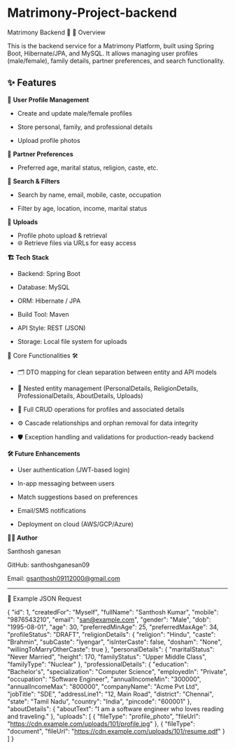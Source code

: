 ﻿# Matrimony-Project-backend


Matrimony Backend 💍
📌 Overview

This is the backend service for a Matrimony Platform, built using Spring Boot, Hibernate/JPA, and MySQL.
It allows managing user profiles (male/female), family details, partner preferences, and search functionality.


## ✨ **Features**

  
  👤 **User Profile Management**

  * Create and update male/female profiles

  * Store personal, family, and professional details

  * Upload profile photos



💑 **Partner Preferences**

  * Preferred age, marital status, religion, caste, etc.



🔎 **Search & Filters**

  * Search by name, email, mobile, caste, occupation

  * Filter by age, location, income, marital status


📂 **Uploads**

  * Profile photo upload & retrieval
  * 🌐 Retrieve files via URLs for easy access



**🏗️ Tech Stack**

  * Backend: Spring Boot

  * Database: MySQL

  * ORM: Hibernate / JPA

  * Build Tool: Maven

  * API Style: REST (JSON)

  * Storage: Local file system for uploads


🔧 Core Functionalities 🛠️

  * 🗂️ DTO mapping for clean separation between entity and API models

  * 🔗 Nested entity management (PersonalDetails, ReligionDetails, ProfessionalDetails, AboutDetails, Uploads)

  * 🧩 Full CRUD operations for profiles and associated details

  * ⚙️ Cascade relationships and orphan removal for data integrity

  * 🛡️ Exception handling and validations for production-ready backend


**🛠️ Future Enhancements**

  * User authentication (JWT-based login)

  * In-app messaging between users

  * Match suggestions based on preferences

  * Email/SMS notifications

  * Deployment on cloud (AWS/GCP/Azure)


**👨‍💻 Author**

Santhosh ganesan

GitHub: santhoshganesan09


Email: gsanthosh09112000@gmail.com


---------------------------------------------------------------------------------------------------------

📌 Example JSON Request

{
  "id": 1,
  "createdFor": "Myself",
  "fullName": "Santhosh Kumar",
  "mobile": "9876543210",
  "email": "san@example.com",
  "gender": "Male",
  "dob": "1995-08-01",
  "age": 30,
  "preferredMinAge": 25,
  "preferredMaxAge": 34,
  "profileStatus": "DRAFT",
  "religionDetails": {
    "religion": "Hindu",
    "caste": "Brahmin",
    "subCaste": "Iyengar",
    "isInterCaste": false,
    "dosham": "None",
    "willingToMarryOtherCaste": true
  },
  "personalDetails": {
    "maritalStatus": "Never Married",
    "height": 170,
    "familyStatus": "Upper Middle Class",
    "familyType": "Nuclear"
  },
  "professionalDetails": {
    "education": "Bachelor's",
    "specialization": "Computer Science",
    "employedIn": "Private",
    "occupation": "Software Engineer",
    "annualIncomeMin": "300000",
    "annualIncomeMax": "800000",
    "companyName": "Acme Pvt Ltd",
    "jobTitle": "SDE",
    "addressLine1": "12, Main Road",
    "district": "Chennai",
    "state": "Tamil Nadu",
    "country": "India",
    "pincode": "600001"
  },
  "aboutDetails": {
    "aboutText": "I am a software engineer who loves reading and traveling."
  },
  "uploads": [
    {
      "fileType": "profile_photo",
      "fileUrl": "https://cdn.example.com/uploads/101/profile.jpg"
    },
    {
      "fileType": "document",
      "fileUrl": "https://cdn.example.com/uploads/101/resume.pdf"
    }
  ]
}







